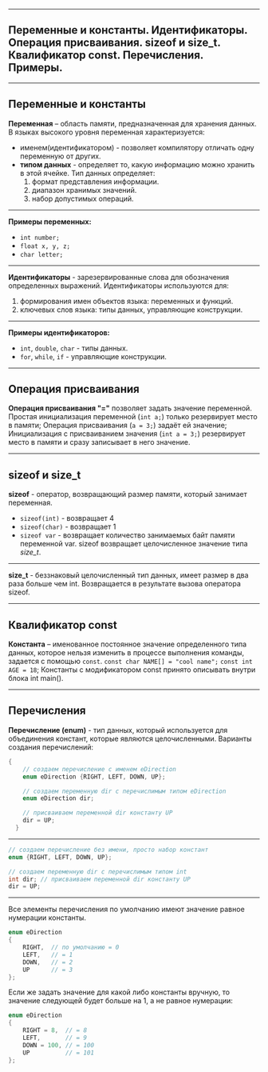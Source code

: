 ___
## Переменные и константы. Идентификаторы. Операция присваивания. sizeof и size_t. Квалификатор const. Перечисления. Примеры.

___
## Переменные и константы

**Переменная** – область памяти, предназначенная для хранения данных. В языках высокого уровня переменная характеризуется:
 * именем(идентификатором) - позволяет компилятору отличать одну переменную от других.
 * **типом данных** - определяет то, какую информацию можно хранить в этой ячейке. Тип данных определяет:
	 1. формат представления информации.
	 2. диапазон хранимых значений.
	 3. набор допустимых операций.
___
**Примеры переменных:**
 * `int number;`
 * `float x, y, z;`
 * `char letter;`
 ___
 **Идентификаторы** - зарезервированные слова для обозначения определенных выражений.
 Идентификаторы используются для:
 1. формирования имен объектов языка: переменных и функций.
 2. ключевых слов языка: типы данных, управляющие конструкции.
 ___
 **Примеры идентификаторов:**
  * `int`, `double`, `char` - типы данных.
  * `for`, `while`, `if` - управляющие конструкции.
 ___
## Операция присваивания 

**Операция присваивания "="** позволяет задать значение переменной.
Простая инициализация переменной (`int a;`) только резервирует место в памяти;
Операция присваивания (`a = 3;`) задаёт ей значение;
Инициализация с присваиванием значения (`int a = 3;`) резервирует место в памяти и сразу записывает в него значение.
___
## sizeof и size_t

**sizeof** - оператор, возвращающий размер памяти, который занимает переменная.
* `sizeof(int)` - возвращает 4
* `sizeof(char)` - возвращает 1
* `sizeof var` - возвращает количество занимаемых байт памяти переменной var.
sizeof возвращает целочисленное значение типа *size_t*.
___
**size_t** - беззнаковый целочисленный тип данных, имеет размер в два раза больше чем int.
Возвращается в результате вызова оператора sizeof.

___
## Квалификатор const

**Константа** – именованное постоянное значение определенного типа данных, которое нельзя изменить в процессе выполнения команды, задается с помощью `const`.
`const char NAME[] = "cool name";`
`const int AGE = 18`;
Константы с модификатором const принято описывать внутри блока int main().

___

## Перечисления

**Перечисление (enum)** - тип данных, который используется для объединения констант, которые являются целочисленными. 
Варианты создания перечислений:
```c
{
    // создаем перечисление с именем eDirection
    enum eDirection {RIGHT, LEFT, DOWN, UP};

    // создаем переменную dir с перечислимым типом eDirection
    enum eDirection dir;

    // присваиваем переменной dir константу UP
    dir = UP;
  }
```
___
```c
// создаем перечисление без имени, просто набор констант
enum {RIGHT, LEFT, DOWN, UP};

// создаем переменную dir с перечислимым типом int
int dir; // присваиваем переменной dir константу UP
dir = UP;
```
___
Все элементы перечисления по умолчанию имеют значение равное нумерации константы.
```c
enum eDirection 
{
    RIGHT,  // по умолчанию = 0
    LEFT,   // = 1
    DOWN,   // = 2
    UP      // = 3
};
```
Если же задать значение для какой либо константы вручную, то значение следующей будет больше на 1, а не равное нумерации:
```c
enum eDirection 
{
    RIGHT = 8,  // = 8
    LEFT,       // = 9
    DOWN = 100, // = 100
    UP          // = 101
};
```
